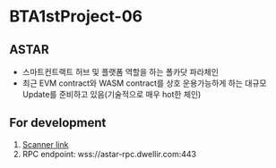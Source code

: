 # BTA1stProject-06

## ASTAR

- 스마트컨트랙트 허브 및 플랫폼 역할을 하는 폴카닷 파라체인
- 최근 EVM contract와 WASM contract를 상호 운용가능하게 하는 대규모 Update를 준비하고 있음(기술적으로 매우 hot한
  체인)

## For development

1. [Scanner link](https://astar.subscan.io/extrinsic/)
2. RPC endpoint: wss://astar-rpc.dwellir.com:443
